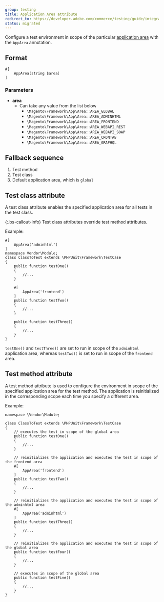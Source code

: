 ```yaml
---
group: testing
title: Application Area attribute
redirect_to: https://developer.adobe.com/commerce/testing/guide/integration/attributes/app-area/
status: migrated
---
```


Configure a test environment in scope of the particular [application area][] with the `AppArea` annotation.

## Format

```php?start_inline=1
#[
    AppArea(string $area)
]
```

### Parameters

-  **area**
   -  Can take any value from the list below
      -  `\Magento\Framework\App\Area::AREA_GLOBAL`
      -  `\Magento\Framework\App\Area::AREA_ADMINHTML`
      -  `\Magento\Framework\App\Area::AREA_FRONTEND`
      -  `\Magento\Framework\App\Area::AREA_WEBAPI_REST`
      -  `\Magento\Framework\App\Area::AREA_WEBAPI_SOAP`
      -  `\Magento\Framework\App\Area::AREA_CRONTAB`
      -  `\Magento\Framework\App\Area::AREA_GRAPHQL`

## Fallback sequence

1. Test method
1. Test class
1. Default application area, which is `global`

## Test class attribute

A test class attribute enables the specified application area for all tests in the test class.

{:.bs-callout-info}
Test class attributes override test method attributes.

Example:

```php?start_inline=1
#[
    AppArea('adminhtml')
]
namespace Vendor\Module;
class ClassToTest extends \PHPUnit\Framework\TestCase
{
    public function testOne()
    {
        //...
    }

    #[
        AppArea('frontend')
    ]
    public function testTwo()
    {
        //...
    }

    public function testThree()
    {
        //...
    }
}
```

`testOne()` and `testThree()` are set to run in scope of the `adminhtml` application area, whereas `testTwo()` is set to run in scope of the `frontend` area.

## Test method attribute

A test method attribute is used to configure the environment in scope of the specified application area for the test method.
The application is reinitialized in the corresponding scope each time you specify a different area.

Example:

```php?start_inline=1
namespace \Vendor\Module;

class ClassToTest extends \PHPUnit\Framework\TestCase
{
    // executes the test in scope of the global area
    public function testOne()
    {
        //...
    }

    // reinitializes the application and executes the test in scope of the frontend area
    #[
        AppArea('frontend')
    ]
    public function testTwo()
    {
        //...
    }

    // reinitializes the application and executes the test in scope of the adminhtml area
    #[
        AppArea('adminhtml')
    ]
    public function testThree()
    {
        //...
    }

    // reinitializes the application and executes the test in scope of the global area
    public function testFour()
    {
        //...
    }

    // executes in scope of the global area
    public function testFive()
    {
        //...
    }
}
```

<!-- Link definitions -->

[application area]: {{page.baseurl}}/architecture/archi_perspectives/components/modules/mod_and_areas.html
